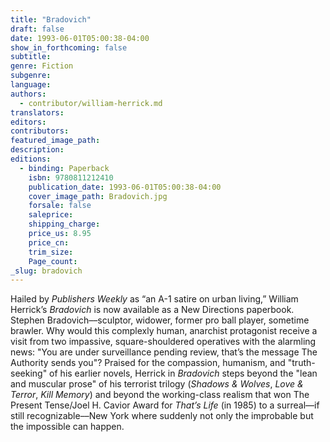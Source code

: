 ```yaml
---
title: "Bradovich"
draft: false
date: 1993-06-01T05:00:38-04:00
show_in_forthcoming: false
subtitle:
genre: Fiction
subgenre:
language:
authors:
  - contributor/william-herrick.md
translators:
editors:
contributors:
featured_image_path:
description:
editions:
  - binding: Paperback
    isbn: 9780811212410
    publication_date: 1993-06-01T05:00:38-04:00
    cover_image_path: Bradovich.jpg
    forsale: false
    saleprice:
    shipping_charge:
    price_us: 8.95
    price_cn:
    trim_size:
    Page_count:
_slug: bradovich
---
```


Hailed by _Publishers Weekly_ as “an A-1 satire on urban living,” William Herrick’s _Bradovich_ is now available as a New Directions paperbook. Stephen Bradovich––sculptor, widower, former pro ball player, sometime brawler. Why would this complexly human, anarchist protagonist receive a visit from two impassive, square-shouldered operatives with the alarmling news: "You are under surveillance pending review, that’s the message The Authority sends you"? Praised for the compassion, humanism, and "truth-seeking" of his earlier novels, Herrick in _Bradovich_ steps beyond the "lean and muscular prose" of his terrorist trilogy (_Shadows & Wolves_, _Love & Terror_, _Kill Memory_) and beyond the working-class realism that won The Present Tense/Joel H. Cavior Award for _That’s Life_ (in 1985) to a surreal––if still recognizable––New York where suddenly not only the improbable but the impossible can happen.

